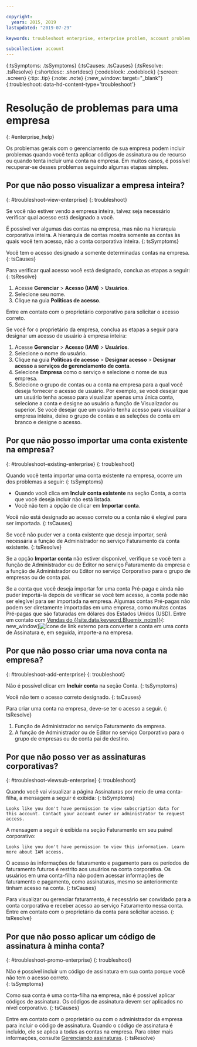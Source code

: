 ```yaml
---

copyright:
  years: 2015, 2019
lastupdated: "2019-07-29"

keywords: troubleshoot enterprise, enterprise problem, account problem, enterprise support, enterprise help, error message

subcollection: account
---
```


{:tsSymptoms: .tsSymptoms}
{:tsCauses: .tsCauses}
{:tsResolve: .tsResolve}
{:shortdesc: .shortdesc}
{:codeblock: .codeblock}
{:screen: .screen}
{:tip: .tip}
{:note: .note}
{:new_window: target="_blank"}
{:troubleshoot: data-hd-content-type='troubleshoot'}

# Resolução de problemas para uma empresa
{: #enterprise_help}

Os problemas gerais com o gerenciamento de sua empresa podem incluir problemas quando você tenta aplicar códigos de assinatura ou de recurso ou quando tenta incluir uma conta na empresa. Em muitos casos, é possível recuperar-se desses problemas seguindo algumas etapas simples.

## Por que não posso visualizar a empresa inteira?
{: #troubleshoot-view-enterprise}
{: troubleshoot}

Se você não estiver vendo a empresa inteira, talvez seja necessário verificar qual acesso está designado a você.

É possível ver algumas das contas na empresa, mas não na hierarquia corporativa inteira. A hierarquia de contas mostra somente as contas às quais você tem acesso, não a conta corporativa inteira.
{: tsSymptoms}

Você tem o acesso designado a somente determinadas contas na empresa.
{: tsCauses}

Para verificar qual acesso você está designado, conclua as etapas a seguir:
{: tsResolve}

1. Acesse **Gerenciar** &gt; **Acesso (IAM)** > **Usuários**.
2. Selecione seu nome.
2. Clique na guia **Políticas de acesso**.

Entre em contato com o proprietário corporativo para solicitar o acesso correto.

Se você for o proprietário da empresa, conclua as etapas a seguir para designar um acesso de usuário à empresa inteira:
1. Acesse **Gerenciar** > **Acesso (IAM)** > **Usuários**.
2. Selecione o nome do usuário.
2. Clique na guia **Políticas de acesso** > **Designar acesso** > **Designar acesso a serviços de gerenciamento de conta**.
3. Selecione **Empresa** como o serviço e selecione o nome de sua empresa.
4. Selecione o grupo de contas ou a conta na empresa para a qual você deseja fornecer o acesso de usuário. Por exemplo, se você desejar que um usuário tenha acesso para visualizar apenas uma única conta, selecione a conta e designe ao usuário a função de Visualizador ou superior. Se você desejar que um usuário tenha acesso para visualizar a empresa inteira, deixe o grupo de contas e as seleções de conta em branco e designe o acesso.

## Por que não posso importar uma conta existente na empresa?
{: #troubleshoot-existing-enterprise}
{: troubleshoot}

Quando você tenta importar uma conta existente na empresa, ocorre um dos problemas a seguir:
{: tsSymptoms}
* Quando você clica em **Incluir conta existente** na seção Conta, a conta que você deseja incluir não está listada.
* Você não tem a opção de clicar em **Importar conta**.

Você não está designado ao acesso correto ou a conta não é elegível para ser importada.
{: tsCauses}

Se você não puder ver a conta existente que deseja importar, será necessária a função de Administrador no serviço Faturamento da conta existente.
{: tsResolve}

Se a opção **Importar conta** não estiver disponível, verifique se você tem a função de Administrador ou de Editor no serviço Faturamento da empresa e a função de Administrador ou Editor no serviço Corporativo para o grupo de empresas ou de conta pai.

Se a conta que você deseja importar for uma conta Pré-paga e ainda não puder importá-la depois de verificar se você tem acesso, a conta pode não ser elegível para ser importada na empresa. Algumas contas Pré-pagas não podem ser diretamente importadas em uma empresa, como muitas contas Pré-pagas que são faturadas em dólares dos Estados Unidos (USD). Entre em contato com [Vendas do {{site.data.keyword.Bluemix_notm}}](https://www.ibm.com/cloud-computing/bluemix/contact-us){: new_window}![Ícone de link externo](../icons/launch-glyph.svg) para converter a conta em uma conta de Assinatura e, em seguida, importe-a na empresa.

## Por que não posso criar uma nova conta na empresa?
{: #troubleshoot-add-enterprise}
{: troubleshoot}

Não é possível clicar em **Incluir conta** na seção Conta.
{: tsSymptoms}

Você não tem o acesso correto designado.
{: tsCauses}

Para criar uma conta na empresa, deve-se ter o acesso a seguir.
{: tsResolve}
1. Função de Administrador no serviço Faturamento da empresa.
2. A função de Administrador ou de Editor no serviço Corporativo para o grupo de empresas ou de conta pai de destino.

## Por que não posso ver as assinaturas corporativas?
{: #troubleshoot-viewsub-enterprise}
{: troubleshoot}

Quando você vai visualizar a página Assinaturas por meio de uma conta-filha, a mensagem a seguir é exibida:
{: tsSymptoms}

`Looks like you don't have permission to view subscription data for this account. Contact your account owner or administrator to request access.`

A mensagem a seguir é exibida na seção Faturamento em seu painel corporativo:

`Looks like you don't have permission to view this information. Learn more about IAM access.`

O acesso às informações de faturamento e pagamento para os períodos de faturamento futuros é restrito aos usuários na conta corporativa. Os usuários em uma conta-filha não podem acessar informações de faturamento e pagamento, como assinaturas, mesmo se anteriormente tinham acesso na conta.
{: tsCauses}

Para visualizar ou gerenciar faturamento, é necessário ser convidado para a conta corporativa e receber acesso ao serviço Faturamento nessa conta. Entre em contato com o proprietário da conta para solicitar acesso.
{: tsResolve}

## Por que não posso aplicar um código de assinatura à minha conta?  
{: #troubleshoot-promo-enterprise}
{: troubleshoot}

Não é possível incluir um código de assinatura em sua conta porque você não tem o acesso correto.  
{: tsSymptoms}

Como sua conta é uma conta-filha na empresa, não é possível aplicar códigos de assinatura. Os códigos de assinatura devem ser aplicados no nível corporativo.
{: tsCauses}

Entre em contato com o proprietário ou com o administrador da empresa para incluir o código de assinatura. Quando o código de assinatura é incluído, ele se aplica a todas as contas na empresa. Para obter mais informações, consulte [Gerenciando assinaturas](/docs/billing-usage?topic=billing-usage-subscriptions).
{: tsResolve}
